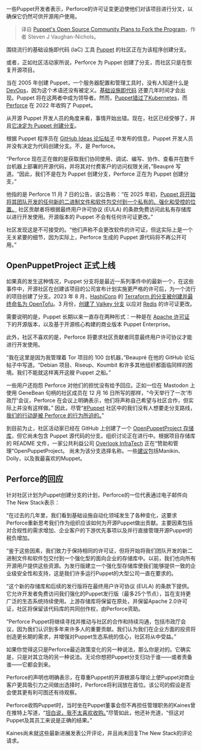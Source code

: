 
<!--
title: Puppet开源社区计划为该程序创建分支
cover: https://cdn.thenewstack.io/media/2024/12/db89c722-puppet-fork-2.jpg
-->

一些Puppet开发者表示，Perforce的许可证变更迫使他们对该项目进行分叉，以确保它仍然可供开源用户使用。

> 译自 [Puppet's Open Source Community Plans to Fork the Program](https://thenewstack.io/puppets-open-source-community-plans-to-fork-the-program/)，作者 Steven J Vaughan-Nichols。

围绕流行的基础设施即代码 (IaC) 工具 [Puppet](https://puppet.com/?utm_content=inline+mention) 的社区正在为该程序创建分支。

或者，正如社区活动家所说，Perforce 为 Puppet 创建了分支，而社区只是在恢复开源项目。

当在 2005 年创建 Puppet，一个服务器配置和管理工具时，没有人知道什么是 [DevOps](https://roadmap.sh/devops)，因为这个术语还没有被定义。[基础设施即代码](https://thenewstack.io/infrastructure-as-code/) 还要几年时间才会出现。Puppet 将在这两者中成为领导者。然而，[Puppet错过了Kubernetes](https://thenewstack.io/puppet-missed-the-kubernetes-boat-then-perforce-came-along/)，而 [Perforce](https://www.perforce.com/) 在 2022 年收购了 Puppet。

从开源 Puppet 开发人员的角度来看，事情开始出错。现在，社区已经受够了，并且[它决定为 Puppet 创建分支](https://github.com/OpenPuppetProject/planning/discussions/11)。

根据 Puppet 程序员在 [GitHub Ideas 论坛帖子](https://github.com/OpenPuppetProject/planning/discussions/11) 中发布的信息，Puppet 开发人员并没有决定为代码创建分支。不，是 Perforce。

“Perforce 现在正在做的是获取我们协同使用、调试、编写、协作、查看并在数千台机器上部署的开源代码，并将其对付费客户的访问权限关闭，”Beaupré 写道。“因此，我们不是在为 Puppet 创建分支，Perforce 正在为 Puppet 创建分支，”

他指的是 Perforce 11 月 7 日的公告，该公告称：“在 2025 年初，[Puppet 将开始将其团队开发的任何新的二进制文件和软件包交付到一个私有的、强化和受控的位置。](https://www.puppet.com/blog/open-source-puppet-updates-2025) 社区贡献者将根据最终用户许可协议 (EULA) 的条款免费访问此私有存储库以进行开发使用。开源版本的 Puppet 不会有任何许可证更改。”

社区发现这是不可接受的。“他们声称不会更改软件的许可证，但这实际上是一个无关紧要的细节，因为实际上，Perforce 生成的 Puppet 源代码将不再公开可用。”

## OpenPuppetProject 正式上线
如果真的发生这种情况，Puppet 分支将是最近一系列事件中的最新一个，在这些事件中，开源社区在创建该项目的公司宣布计划实施更严格的许可后，为一个流行的项目创建了分支。2023 年 8 月，[HashiCorp](https://www.hashicorp.com/?utm_content=inline+mention) 的 [Terraform 的分支被创建并最终命名为 OpenTofu](https://thenewstack.io/will-opentofu-dethrone-terraform-in-iac/)。3 月份，[创建了 Valkey 分支](https://thenewstack.io/valkey-whats-new-and-whats-next/) 以应对 [Redis](https://redis.com/?utm_content=inline+mention) 的许可证更改。

需要说明的是，Puppet 长期以来一直存在两种形式：一种是在 [Apache 许可证](https://thenewstack.io/how-do-open-source-licenses-work-the-ultimate-guide/) 下的开源版本，以及基于开源核心构建的商业版本 Puppet Enterprise。

此外，社区不喜欢的是，Perforce 将要求社区贡献者同意最终用户许可协议才能进行开发使用。

“我在这里是因为我管理着 Tor 项目的 100 台机器，”Beaupré 在他的 GitHub 论坛帖子中写道。“Debian 项目、Riseup、Koumbit 和许多其他组织都面临同样的困境。我们不能就这样离开这艘 Puppet 之船。”

一些用户还抱怨 Perforce 对他们的担忧没有给予回应。正如一位在 Mastodon 上使用 GeneBean 句柄的社区成员在 12 月 16 日所写的那样，“今天举行了一次‘市政厅’会议，Perforce 在会议上明确表示，他们将声称自己希望与社区合作，但实际上并没有这样做。” 因此，尽管“[#Puppet](https://fosstodon.org/tags/Puppet) 社区中的我们没有人想要走分支路线，[我们的行动是被 Perforce 的行为所迫的。](https://fosstodon.org/@genebean/113664863697232378)”

到目前为止，社区活动家已经在 GitHub 上创建了一个 [OpenPuppetProject 存储库](https://github.com/OpenPuppetProject)，但它尚未包含 Puppet 源代码的分支。组织讨论正在进行中。根据项目存储库的 README 文件，一家公共利益公司 [Overlook InfraTech](https://overlookinfratech.com/) 正在“赞助和管理”OpenPuppetProject。
尚未为该分支选择名称。一些[建议](https://github.com/OpenPuppetProject/planning/discussions/9)包括Manikin、Dolly，以及我最喜欢的Muppet。

## Perforce的回应

针对社区计划为Puppet创建分支的计划，Perforce的一位代表通过电子邮件向The New Stack表示：

“在过去的几年里，我们看到基础设施自动化领域发生了各种变化，这要求Perforce重新思考我们作为组织应该如何为开源Puppet做出贡献。主要因素包括对合规性的需求增加、企业客户的下游优先事项以及并行直接管理开源Puppet的税负增加。

“鉴于这些因素，我们致力于保持相同的许可证，但将开始将我们团队开发的新二进制文件和软件包交付到一个强化型的面向企业的存储库中。以前，我们也向所有开源用户提供这些资源。为发行版建立一个强化型存储库使我们能够提供一致的企业级安全性和支持，这是我们许多运行Puppet的大型公司一直在要求的。

“这个新的存储库和后续的发行版将在最终用户许可协议 (EULA) 的条款下提供。它允许开发者免费访问我们强化的Puppet发行版（最多25个节点），旨在支持更广泛的生态系统持续使用。上游存储库将保留在原处，并保留Apache 2.0许可证，社区将保留该代码库的共同创作权，由Perforce资助。

“Perforce Puppet将继续寻找并推动与社区的合作和持续沟通，包括市政厅会议，因为我们认识到多年来许多人的重要贡献。我们认为我们在企业方面的投资将创造更长期的需求，并增强对Puppet生态系统的信心，社区将从中受益。”

如果你觉得这只是Perforce最近政策变化的另一种说法，那么你是对的。它确实是，只是对其立场的另一种说法。无论你想把Puppet分支归功于谁——或者责备谁——它都会到来。

Perforce的声明也明确表示，在尊重Puppet的开源根源与理论上使Puppet对商业客户更具吸引力之间做出选择时，Perforce将利润放在首位。该公司的假设是否会使其更有利可图还有待观察。

Perforce收购Puppet时，当时坐在Puppet董事会但不再担任管理职务的Kaines曾在推特上写道，“[坦白说，我不太喜欢收购。](https://x.com/lkanies/status/1513552978371772419)”尽管如此，他还补充道，“但这对Puppet及其员工来说是正确的结果。”

Kaines尚未就这些最新进展发表公开评论，并且尚未回复The New Stack的评论请求。
